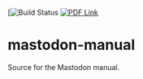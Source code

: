 [![Build Status](https://github.com/mastodon-sc/mastodon-manual/workflows/Build%20LaTeX%20document/badge.svg)
[![PDF Link](https://img.shields.io/badge/PDF-latest-orange.svg?style=flat)](https://github.com/mastodon-sc/mastodon-manual/blob/pdf/MastodonManual.pdf)

# mastodon-manual
Source for the Mastodon manual.
